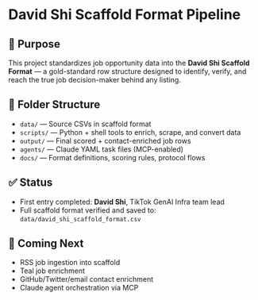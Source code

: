 # David Shi Scaffold Format Pipeline

## 🧠 Purpose

This project standardizes job opportunity data into the **David Shi Scaffold Format** — a gold-standard row structure designed to identify, verify, and reach the true job decision-maker behind any listing.

## 📁 Folder Structure

- `data/` — Source CSVs in scaffold format
- `scripts/` — Python + shell tools to enrich, scrape, and convert data
- `output/` — Final scored + contact-enriched job rows
- `agents/` — Claude YAML task files (MCP-enabled)
- `docs/` — Format definitions, scoring rules, protocol flows

## ✅ Status

- First entry completed: **David Shi**, TikTok GenAI Infra team lead  
- Full scaffold format verified and saved to: `data/david_shi_scaffold_format.csv`

## 🚀 Coming Next

- RSS job ingestion into scaffold
- Teal job enrichment
- GitHub/Twitter/email contact enrichment
- Claude agent orchestration via MCP
